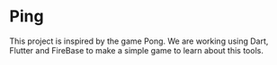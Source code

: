 # Ping
This project is inspired by the game Pong.
We are working using Dart, Flutter and FireBase to make a simple game to learn about this tools.
